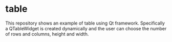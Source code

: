 # table
This repository shows an example of table using Qt framework. Specifically a QTableWidget is created dynamically and the user can choose the number of rows and columns, height and width.
